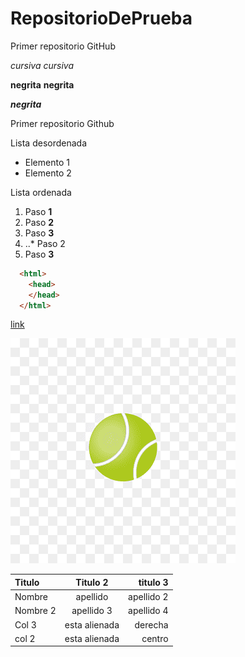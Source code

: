 # RepositorioDePrueba
Primer repositorio GitHub

*cursiva* _cursiva_

**negrita** __negrita__

**_negrita_**

Primer repositorio Github

Lista desordenada
+ Elemento 1
+ Elemento 2

Lista ordenada 
1. Paso **1**
3. Paso **2**
4. Paso **3**
5. ..* Paso 2
3. Paso **3**
```html
  <html>
    <head>
    </head>
  </html>
```
 [link](https://www.google.es)
 
![Pelota de tenis](https://github.com/MarcosYelamos/RepositorioDePrueba/blob/main/imagen.png)

| Titulo | Titulo 2 | titulo 3 |
|:--------|:--------:|---------:|
|Nombre  | apellido |apellido 2|
|Nombre 2| apellido 3| apellido 4|
|Col 3   | esta alienada| derecha|
|col 2| esta alienada| centro|
